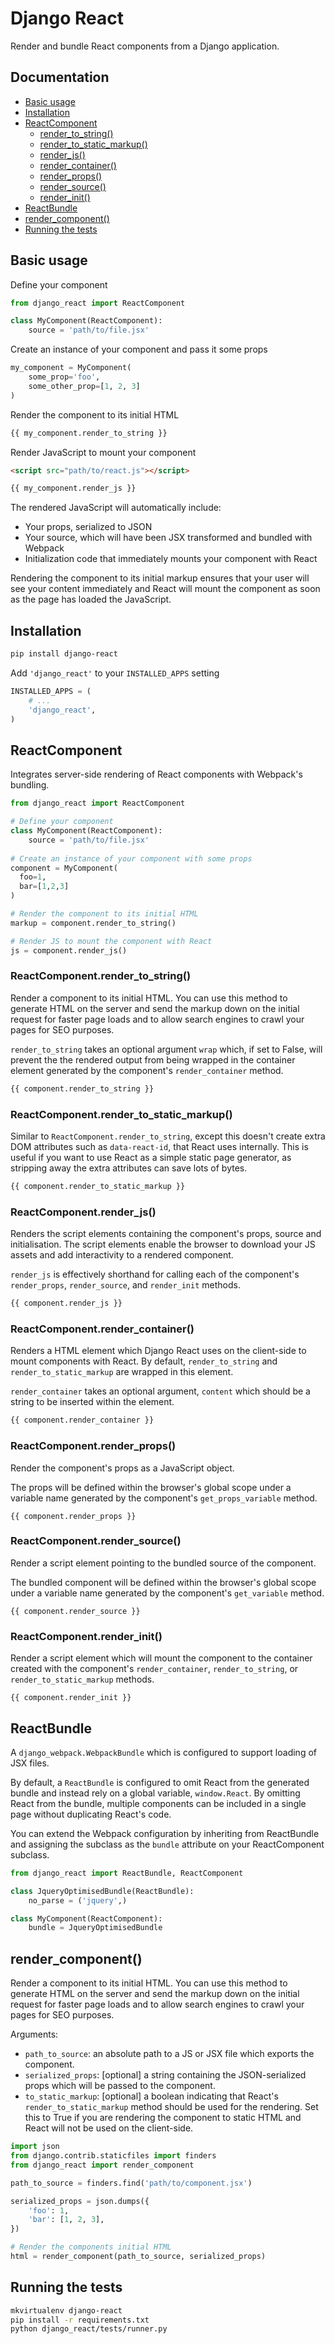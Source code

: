 Django React
============

Render and bundle React components from a Django application.

Documentation
-------------

- [Basic usage](#basic-usage)
- [Installation](#installation)
- [ReactComponent](#reactcomponent)
  - [render_to_string()](#reactcomponentrender_to_string)
  - [render_to_static_markup()](#reactcomponentrender_to_static_markup)
  - [render_js()](#reactcomponentrender_js)
  - [render_container()](#reactcomponentrender_container)
  - [render_props()](#reactcomponentrender_props)
  - [render_source()](#reactcomponentrender_source)
  - [render_init()](#reactcomponentrender_init)
- [ReactBundle](#reactbundle)
- [render_component()](#render_component)
- [Running the tests](#running-the-tests)

Basic usage
-----------

Define your component

```python
from django_react import ReactComponent

class MyComponent(ReactComponent):
    source = 'path/to/file.jsx'
```

Create an instance of your component and pass it some props

```python
my_component = MyComponent(
    some_prop='foo',
    some_other_prop=[1, 2, 3]
)
```

Render the component to its initial HTML

```html
{{ my_component.render_to_string }}
```

Render JavaScript to mount your component

```html
<script src="path/to/react.js"></script>

{{ my_component.render_js }}
```

The rendered JavaScript will automatically include:
- Your props, serialized to JSON
- Your source, which will have been JSX transformed and bundled with Webpack
- Initialization code that immediately mounts your component with React

Rendering the component to its initial markup ensures that your user will see
your content immediately and React will mount the component as soon as the 
page has loaded the JavaScript.

Installation
------------

```bash
pip install django-react
```

Add `'django_react'` to your `INSTALLED_APPS` setting

```python
INSTALLED_APPS = (
    # ...
    'django_react',
)
```

ReactComponent
--------------

Integrates server-side rendering of React components with Webpack's bundling.

```python
from django_react import ReactComponent

# Define your component
class MyComponent(ReactComponent):
    source = 'path/to/file.jsx'
    
# Create an instance of your component with some props
component = MyComponent(
  foo=1,
  bar=[1,2,3]
)

# Render the component to its initial HTML
markup = component.render_to_string()

# Render JS to mount the component with React
js = component.render_js()
```

### ReactComponent.render_to_string()

Render a component to its initial HTML. You can use this method to generate HTML
on the server and send the markup down on the initial request for faster page loads
and to allow search engines to crawl your pages for SEO purposes.

`render_to_string` takes an optional argument `wrap` which, if set to False, will
prevent the the rendered output from being wrapped in the container element
generated by the component's `render_container` method.

```html
{{ component.render_to_string }}
```

### ReactComponent.render_to_static_markup()

Similar to `ReactComponent.render_to_string`, except this doesn't create
extra DOM attributes such as `data-react-id`, that React uses internally.
This is useful if you want to use React as a simple static page generator,
as stripping away the extra attributes can save lots of bytes.

```html
{{ component.render_to_static_markup }}
```

### ReactComponent.render_js()

Renders the script elements containing the component's props, source and
initialisation. The script elements enable the browser to download your JS
assets and add interactivity to a rendered component.

`render_js` is effectively shorthand for calling each of the component's
`render_props`, `render_source`, and `render_init` methods.

```html
{{ component.render_js }}
```

### ReactComponent.render_container()

Renders a HTML element which Django React uses on the client-side to 
mount components with React. By default, `render_to_string` and `render_to_static_markup`
are wrapped in this element.

`render_container` takes an optional argument, `content` which should be a string to be
inserted within the element.

```html
{{ component.render_container }}
```

### ReactComponent.render_props()

Render the component's props as a JavaScript object.

The props will be defined within the browser's global scope under a
variable name generated by the component's `get_props_variable` method.

```
{{ component.render_props }}
```

### ReactComponent.render_source()

Render a script element pointing to the bundled source of the component.

The bundled component will be defined within the browser's global scope
under a variable name generated by the component's `get_variable` method.

```
{{ component.render_source }}
```

### ReactComponent.render_init()

Render a script element which will mount the component to the container 
created with the component's `render_container`, `render_to_string`, 
or `render_to_static_markup` methods.

```
{{ component.render_init }}
```

ReactBundle
-----------

A `django_webpack.WebpackBundle` which is configured to support loading of JSX files.

By default, a `ReactBundle` is configured to omit React from the generated bundle
and instead rely on a global variable, `window.React`. By omitting React from the bundle,
multiple components can be included in a single page without duplicating React's code.

You can extend the Webpack configuration by inheriting from ReactBundle and assigning
the subclass as the `bundle` attribute on your ReactComponent subclass.

```python
from django_react import ReactBundle, ReactComponent

class JqueryOptimisedBundle(ReactBundle):
    no_parse = ('jquery',)

class MyComponent(ReactComponent):
    bundle = JqueryOptimisedBundle
```

render_component()
------------------

Render a component to its initial HTML. You can use this method to generate HTML
on the server and send the markup down on the initial request for faster page loads
and to allow search engines to crawl your pages for SEO purposes.

Arguments:

- `path_to_source`: an absolute path to a JS or JSX file which exports the component.
- `serialized_props`: [optional] a string containing the JSON-serialized props which will
  be passed to the component.
- `to_static_markup`: [optional] a boolean indicating that React's `render_to_static_markup`
  method should be used for the rendering. Set this to True if you are rendering the component
  to static HTML and React will not be used on the client-side.

```python
import json
from django.contrib.staticfiles import finders
from django_react import render_component

path_to_source = finders.find('path/to/component.jsx')

serialized_props = json.dumps({
    'foo': 1,
    'bar': [1, 2, 3],
})

# Render the components initial HTML
html = render_component(path_to_source, serialized_props)
```

Running the tests
-----------------

```bash
mkvirtualenv django-react
pip install -r requirements.txt
python django_react/tests/runner.py
```
